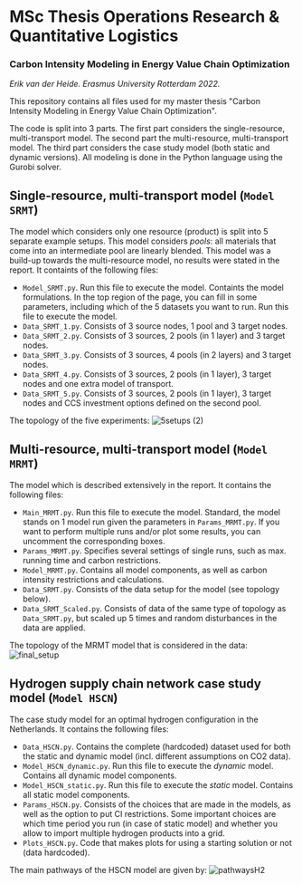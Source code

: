 # MSc Thesis Operations Research & Quantitative Logistics
### Carbon Intensity Modeling in Energy Value Chain Optimization
*Erik van der Heide. Erasmus University Rotterdam 2022.*

This repository contains all files used for my master thesis "Carbon Intensity Modeling in Energy Value Chain Optimization".

The code is split into 3 parts. The first part considers the single-resource, multi-transport model. The second part the multi-resource, multi-transport model. The third part considers the case study model (both static and dynamic versions). All modeling is done in the Python language using the Gurobi solver.


## Single-resource, multi-transport model (```Model SRMT```)
The model which considers only one resource (product) is split into 5 separate example setups. This model considers *pools*: all materials that come into an intermediate pool are linearly blended. This model was a build-up towards the multi-resource model, no results were stated in the report. It containts of the following files:
* ```Model_SRMT.py```. Run this file to execute the model. Containts the model formulations. In the top region of the page, you can fill in some parameters, including which of the 5 datasets you want to run. Run this file to execute the model. 
* ```Data_SRMT_1.py```. Consists of 3 source nodes, 1 pool and 3 target nodes.
* ```Data_SRMT_2.py```. Consists of 3 sources, 2 pools (in 1 layer) and 3 target nodes.
* ```Data_SRMT_3.py```. Consists of 3 sources, 4 pools (in 2 layers) and 3 target nodes.
* ```Data_SRMT_4.py```. Consists of 3 sources, 2 pools (in 1 layer), 3 target nodes and one extra model of transport.
* ```Data_SRMT_5.py```. Consists of 3 sources, 2 pools (in 1 layer), 3 target nodes and CCS investment options defined on the second pool.

The topology of the five experiments:
![5setups (2)](https://user-images.githubusercontent.com/75078739/178499245-e3a81d48-622b-4cdb-8bd6-9de10eb12f7d.jpg)


## Multi-resource, multi-transport model (```Model MRMT```)
The model which is described extensively in the report. It contains the following files:
* ```Main_MRMT.py```. Run this file to execute the model. Standard, the model stands on 1 model run given the parameters in ```Params_MRMT.py```. If you want to perform multiple runs and/or plot some results, you can uncomment the corresponding boxes. 
* ```Params_MRMT.py```. Specifies several settings of single runs, such as max. running time and carbon restrictions.
* ```Model_MRMT.py```. Contains all model components, as well as carbon intensity restrictions and calculations. 
* ```Data_SRMT.py```. Consists of the data setup for the model (see topology below).
* ```Data_SRMT_Scaled.py```. Consists of data of the same type of topology as ```Data_SRMT.py```, but scaled up 5 times and random disturbances in the data are applied.

The topology of the MRMT model that is considered in the data: 
![final_setup](https://user-images.githubusercontent.com/75078739/176399010-dc961d8e-abca-42a3-b799-a092e74f72fa.jpg)


## Hydrogen supply chain network case study model (```Model HSCN```)
The case study model for an optimal hydrogen configuration in the Netherlands. It contains the following files:
* ```Data_HSCN.py```. Contains the complete (hardcoded) dataset used for both the static and dynamic model (incl. different assumptions on CO2 data).
* ```Model_HSCN_dynamic.py```. Run this file to execute the *dynamic* model. Contains all dynamic model components.
* ```Model_HSCN_static.py```. Run this file to execute the *static* model. Contains all static model components.
* ```Params_HSCN.py```. Consists of the choices that are made in the models, as well as the option to put CI restrictions. Some important choices are which time period you run (in case of static model) and whether you allow to import multiple hydrogen products into a grid.
* ```Plots_HSCN.py```. Code that makes plots for using a starting solution or not (data hardcoded).

The main pathways of the HSCN model are given by:
![pathwaysH2](https://user-images.githubusercontent.com/75078739/188835006-22dd2b93-1954-41ac-b70c-abe42c34df6c.jpg)

